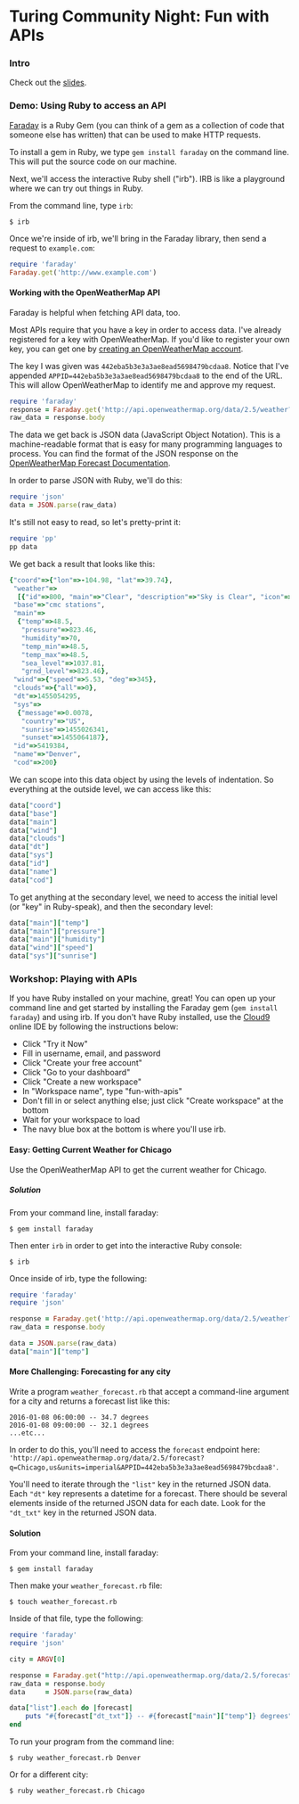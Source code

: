 # Turing Community Night: Fun with APIs

### Intro

Check out the [slides](https://www.dropbox.com/s/lg82paogkwt9xcb/Turing%20-%20Fun%20with%20APIs.key.pdf?dl=0). 

### Demo: Using Ruby to access an API 

[Faraday](https://github.com/lostisland/faraday) is a Ruby Gem (you can think of a gem as a collection of code that someone else has written) that can be used to make HTTP requests.

To install a gem in Ruby, we type `gem install faraday` on the command line. This will put the source code on our machine.

Next, we'll access the interactive Ruby shell ("irb"). IRB is like a playground where we can try out things in Ruby.

From the command line, type `irb`:

```
$ irb
```

Once we're inside of irb, we'll bring in the Faraday library, then send a request to `example.com`:

```ruby
require 'faraday'
Faraday.get('http://www.example.com')
```

#### Working with the OpenWeatherMap API

Faraday is helpful when fetching API data, too. 

Most APIs require that you have a key in order to access data. I've already registered for a key with OpenWeatherMap. If you'd like to register your own key, you can get one by [creating an OpenWeatherMap account](http://home.openweathermap.org/users/sign_up). 

The key I was given was `442eba5b3e3a3ae8ead5698479bcdaa8`. Notice that I've appended `APPID=442eba5b3e3a3ae8ead5698479bcdaa8` to the end of the URL. This will allow OpenWeatherMap to identify me and approve my request. 

```ruby
require 'faraday'
response = Faraday.get('http://api.openweathermap.org/data/2.5/weather?q=Denver,us&units=imperial&APPID=442eba5b3e3a3ae8ead5698479bcdaa8')
raw_data = response.body
```

The data we get back is JSON data (JavaScript Object Notation). This is a machine-readable format that is easy for many programming languages to process. You can find the format of the JSON response on the [OpenWeatherMap Forecast Documentation](http://openweathermap.org/forecast5). 

In order to parse JSON with Ruby, we'll do this:

```ruby
require 'json'
data = JSON.parse(raw_data)
```

It's still not easy to read, so let's pretty-print it:

```ruby
require 'pp'
pp data
```

We get back a result that looks like this:

```ruby
{"coord"=>{"lon"=>-104.98, "lat"=>39.74},
 "weather"=>
  [{"id"=>800, "main"=>"Clear", "description"=>"Sky is Clear", "icon"=>"01d"}],
 "base"=>"cmc stations",
 "main"=>
  {"temp"=>48.5,
   "pressure"=>823.46,
   "humidity"=>70,
   "temp_min"=>48.5,
   "temp_max"=>48.5,
   "sea_level"=>1037.81,
   "grnd_level"=>823.46},
 "wind"=>{"speed"=>5.53, "deg"=>345},
 "clouds"=>{"all"=>0},
 "dt"=>1455054295,
 "sys"=>
  {"message"=>0.0078,
   "country"=>"US",
   "sunrise"=>1455026341,
   "sunset"=>1455064187},
 "id"=>5419384,
 "name"=>"Denver",
 "cod"=>200}
 ```

We can scope into this data object by using the levels of indentation. So everything at the outside level, we can access like this:

```ruby
data["coord"]
data["base"]
data["main"]
data["wind"]
data["clouds"]
data["dt"]
data["sys"]
data["id"]
data["name"]
data["cod"]
```

To get anything at the secondary level, we need to access the initial level (or "key" in Ruby-speak), and then the secondary level:

```ruby
data["main"]["temp"]
data["main"]["pressure"]
data["main"]["humidity"]
data["wind"]["speed"]
data["sys"]["sunrise"]
```

### Workshop: Playing with APIs

If you have Ruby installed on your machine, great! You can open up your command line and get started by installing the Faraday gem (`gem install faraday`) and using irb. If you don't have Ruby installed, use the [Cloud9](https://c9.io/) online IDE by following the instructions below: 

* Click "Try it Now"
* Fill in username, email, and password
* Click "Create your free account"
* Click "Go to your dashboard"
* Click "Create a new workspace"
* In "Workspace name", type "fun-with-apis"
* Don't fill in or select anything else; just click "Create workspace" at the bottom
* Wait for your workspace to load 
* The navy blue box at the bottom is where you'll use irb. 

#### Easy: Getting Current Weather for Chicago

Use the OpenWeatherMap API to get the current weather for Chicago. 

##### Solution

From your command line, install faraday:

```
$ gem install faraday
```

Then enter `irb` in order to get into the interactive Ruby console:

```
$ irb
```

Once inside of irb, type the following: 

```ruby
require 'faraday'
require 'json'

response = Faraday.get('http://api.openweathermap.org/data/2.5/weather?q=Chicago,us&units=imperial&APPID=442eba5b3e3a3ae8ead5698479bcdaa8')
raw_data = response.body

data = JSON.parse(raw_data)
data["main"]["temp"]
```

#### More Challenging: Forecasting for any city

Write a program `weather_forecast.rb` that accept a command-line argument for a city and returns a forecast list like this:

```
2016-01-08 06:00:00 -- 34.7 degrees
2016-01-08 09:00:00 -- 32.1 degrees
...etc...
```

In order to do this, you'll need to access the `forecast` endpoint here: `'http://api.openweathermap.org/data/2.5/forecast?q=Chicago,us&units=imperial&APPID=442eba5b3e3a3ae8ead5698479bcdaa8'`.

You'll need to iterate through the `"list"` key in the returned JSON data. Each `"dt"` key represents a datetime for a forecast. There should be several elements inside of the returned JSON data for each date. Look for the `"dt_txt"` key in the returned JSON data. 

#### Solution

From your command line, install faraday:

```
$ gem install faraday
```

Then make your `weather_forecast.rb` file:

```
$ touch weather_forecast.rb
```

Inside of that file, type the following:

```ruby
require 'faraday'
require 'json'

city = ARGV[0]

response = Faraday.get("http://api.openweathermap.org/data/2.5/forecast?q=#{city},us&units=imperial&APPID=442eba5b3e3a3ae8ead5698479bcdaa8")
raw_data = response.body
data     = JSON.parse(raw_data)

data["list"].each do |forecast|
    puts "#{forecast["dt_txt"]} -- #{forecast["main"]["temp"]} degrees"
end
```

To run your program from the command line:

```
$ ruby weather_forecast.rb Denver
```

Or for a different city:

```
$ ruby weather_forecast.rb Chicago
```
